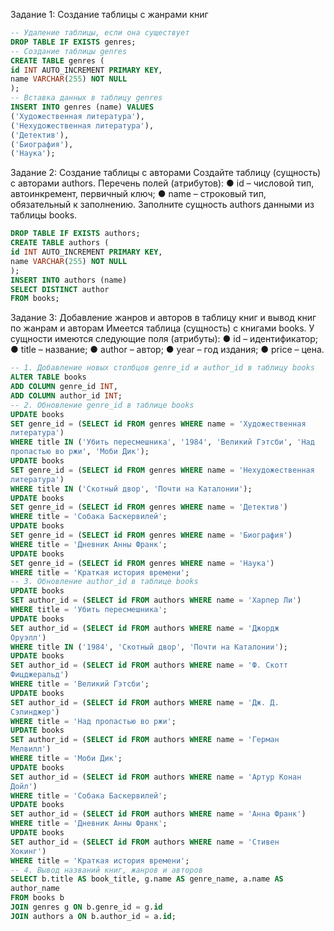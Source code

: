 Задание 1: Создание таблицы с жанрами книг
```sql
-- Удаление таблицы, если она существует
DROP TABLE IF EXISTS genres;
-- Создание таблицы genres
CREATE TABLE genres (
id INT AUTO_INCREMENT PRIMARY KEY,
name VARCHAR(255) NOT NULL
);
-- Вставка данных в таблицу genres
INSERT INTO genres (name) VALUES
('Художественная литература'),
('Нехудожественная литература'),
('Детектив'),
('Биография'),
('Наука');
```
Задание 2: Создание таблицы с авторами
Создайте таблицу (сущность) с авторами authors.
Перечень полей (атрибутов):
● id – числовой тип, автоинкремент, первичный ключ;
● name – строковый тип, обязательный к заполнению.
Заполните сущность authors данными из таблицы books.

```sql
DROP TABLE IF EXISTS authors;
CREATE TABLE authors (
id INT AUTO_INCREMENT PRIMARY KEY,
name VARCHAR(255) NOT NULL
);
INSERT INTO authors (name)
SELECT DISTINCT author
FROM books;
```
Задание 3: Добавление жанров и авторов в таблицу книг и вывод
книг по жанрам и авторам
Имеется таблица (сущность) с книгами books. У сущности имеются следующие поля
(атрибуты):
● id – идентификатор;
● title – название;
● author – автор;
● year – год издания;
● price – цена.

```sql
-- 1. Добавление новых столбцов genre_id и author_id в таблицу books
ALTER TABLE books
ADD COLUMN genre_id INT,
ADD COLUMN author_id INT;
-- 2. Обновление genre_id в таблице books
UPDATE books
SET genre_id = (SELECT id FROM genres WHERE name = 'Художественная
литература')
WHERE title IN ('Убить пересмешника', '1984', 'Великий Гэтсби', 'Над
пропастью во ржи', 'Моби Дик');
UPDATE books
SET genre_id = (SELECT id FROM genres WHERE name = 'Нехудожественная
литература')
WHERE title IN ('Скотный двор', 'Почти на Каталонии');
UPDATE books
SET genre_id = (SELECT id FROM genres WHERE name = 'Детектив')
WHERE title = 'Собака Баскервилей';
UPDATE books
SET genre_id = (SELECT id FROM genres WHERE name = 'Биография')
WHERE title = 'Дневник Анны Франк';
UPDATE books
SET genre_id = (SELECT id FROM genres WHERE name = 'Наука')
WHERE title = 'Краткая история времени';
-- 3. Обновление author_id в таблице books
UPDATE books
SET author_id = (SELECT id FROM authors WHERE name = 'Харпер Ли')
WHERE title = 'Убить пересмешника';
UPDATE books
SET author_id = (SELECT id FROM authors WHERE name = 'Джордж
Оруэлл')
WHERE title IN ('1984', 'Скотный двор', 'Почти на Каталонии');
UPDATE books
SET author_id = (SELECT id FROM authors WHERE name = 'Ф. Скотт
Фицджеральд')
WHERE title = 'Великий Гэтсби';
UPDATE books
SET author_id = (SELECT id FROM authors WHERE name = 'Дж. Д.
Сэлинджер')
WHERE title = 'Над пропастью во ржи';
UPDATE books
SET author_id = (SELECT id FROM authors WHERE name = 'Герман
Мелвилл')
WHERE title = 'Моби Дик';
UPDATE books
SET author_id = (SELECT id FROM authors WHERE name = 'Артур Конан
Дойл')
WHERE title = 'Собака Баскервилей';
UPDATE books
SET author_id = (SELECT id FROM authors WHERE name = 'Анна Франк')
WHERE title = 'Дневник Анны Франк';
UPDATE books
SET author_id = (SELECT id FROM authors WHERE name = 'Стивен
Хокинг')
WHERE title = 'Краткая история времени';
-- 4. Вывод названий книг, жанров и авторов
SELECT b.title AS book_title, g.name AS genre_name, a.name AS
author_name
FROM books b
JOIN genres g ON b.genre_id = g.id
JOIN authors a ON b.author_id = a.id;
```
